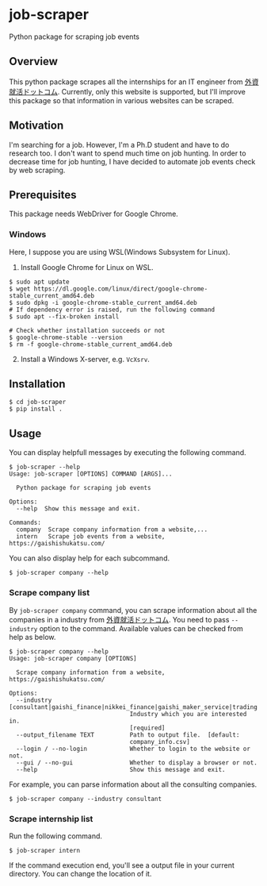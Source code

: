 # job-scraper
Python package for scraping job events

## Overview

This python package scrapes all the internships for an IT engineer from [外資就活ドットコム](https://gaishishukatsu.com/recruiting_info). Currently, only this website is supported, but I'll improve this package so that information in various websites can be scraped.

## Motivation

I'm searching for a job. However, I'm a Ph.D student and have to do research too. I don't want to spend much time on job hunting. In order to decrease time for job hunting, I have decided to automate job events check by web scraping.

## Prerequisites

This package needs WebDriver for Google Chrome.

### Windows

Here, I suppose you are using WSL(Windows Subsystem for Linux).
1. Install Google Chrome for Linux on WSL.

```shell
$ sudo apt update
$ wget https://dl.google.com/linux/direct/google-chrome-stable_current_amd64.deb
$ sudo dpkg -i google-chrome-stable_current_amd64.deb
# If dependency error is raised, run the following command
$ sudo apt --fix-broken install

# Check whether installation succeeds or not
$ google-chrome-stable --version
$ rm -f google-chrome-stable_current_amd64.deb
```

2. Install a Windows X-server, e.g. `VcXsrv`.

## Installation

```shell
$ cd job-scraper
$ pip install .
```

## Usage

You can display helpfull messages by executing the following command.

```shell
$ job-scraper --help
Usage: job-scraper [OPTIONS] COMMAND [ARGS]...

  Python package for scraping job events

Options:
  --help  Show this message and exit.

Commands:
  company  Scrape company information from a website,...
  intern   Scrape job events from a website, https://gaishishukatsu.com/
```

You can also display help for each subcommand.

```shell
$ job-scraper company --help
```

### Scrape company list

By `job-scraper company` command, you can scrape information about all the companies in a industry from [外資就活ドットコム](https://gaishishukatsu.com/company). You need to pass `--industry` option to the command. Available values can be checked from help as below.

```shell
$ job-scraper company --help
Usage: job-scraper company [OPTIONS]

  Scrape company information from a website, https://gaishishukatsu.com/

Options:
  --industry [consultant|gaishi_finance|nikkei_finance|gaishi_maker_service|trading|civil_servant|it_service|nikkei_maker|media|construction]
                                  Industry which you are interested in.
                                  [required]
  --output_filename TEXT          Path to output file.  [default:
                                  company_info.csv]
  --login / --no-login            Whether to login to the website or not.
  --gui / --no-gui                Whether to display a browser or not.
  --help                          Show this message and exit.
```

For example, you can parse information about all the consulting companies.

```shell
$ job-scraper company --industry consultant
```

### Scrape internship list

Run the following command.

```shell
$ job-scraper intern
```

If the command execution end, you'll see a output file in your current directory. You can change the location of it.
